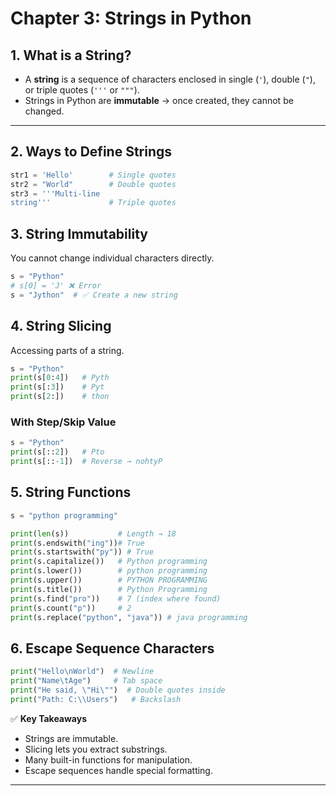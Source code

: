 # Chapter 3: Strings in Python

## 1. What is a String?
- A **string** is a sequence of characters enclosed in single (`'`), double (`"`), or triple quotes (`'''` or `"""`).
- Strings in Python are **immutable** → once created, they cannot be changed.

---

## 2. Ways to Define Strings
```python
str1 = 'Hello'        # Single quotes
str2 = "World"        # Double quotes
str3 = '''Multi-line
string'''             # Triple quotes
```

## 3. String Immutability
You cannot change individual characters directly.

```python
s = "Python"
# s[0] = 'J' ❌ Error
s = "Jython"  # ✅ Create a new string
```

## 4. String Slicing
Accessing parts of a string.

```python
s = "Python"
print(s[0:4])   # Pyth
print(s[:3])    # Pyt
print(s[2:])    # thon
```

### With Step/Skip Value
```python
s = "Python"
print(s[::2])   # Pto
print(s[::-1])  # Reverse → nohtyP
```

## 5. String Functions
```python
s = "python programming"

print(len(s))           # Length → 18
print(s.endswith("ing"))# True
print(s.startswith("py")) # True
print(s.capitalize())   # Python programming
print(s.lower())        # python programming
print(s.upper())        # PYTHON PROGRAMMING
print(s.title())        # Python Programming
print(s.find("pro"))    # 7 (index where found)
print(s.count("p"))     # 2
print(s.replace("python", "java")) # java programming
```

## 6. Escape Sequence Characters
```python
print("Hello\nWorld")  # Newline
print("Name\tAge")     # Tab space
print("He said, \"Hi\"")  # Double quotes inside
print("Path: C:\\Users")   # Backslash
```

✅ **Key Takeaways**

- Strings are immutable.
- Slicing lets you extract substrings.
- Many built-in functions for manipulation.
- Escape sequences handle special formatting.

---
